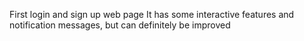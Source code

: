 First login and sign up web page
It has some interactive features and notification messages, but can definitely be improved
